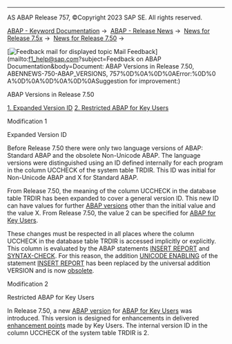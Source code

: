   

* * *

AS ABAP Release 757, ©Copyright 2023 SAP SE. All rights reserved.

[ABAP - Keyword Documentation](javascript:call_link\('abenabap.htm'\)) →  [ABAP - Release News](javascript:call_link\('abennews.htm'\)) →  [News for Release 7.5x](javascript:call_link\('abennews-75.htm'\)) →  [News for Release 7.50](javascript:call_link\('abennews-750.htm'\)) → 

 [![](Mail.gif?object=Mail.gif&sap-language=EN "Feedback mail for displayed topic") Mail Feedback](mailto:f1_help@sap.com?subject=Feedback on ABAP Documentation&body=Document: ABAP Versions in Release 7.50, ABENNEWS-750-ABAP_VERSIONS, 757%0D%0A%0D%0AError:%0D%0
A%0D%0A%0D%0A%0D%0ASuggestion for improvement:)

ABAP Versions in Release 7.50

[1\. Expanded Version ID](#!ABAP_MODIFICATION_1@1@)
[2\. Restricted ABAP for Key Users](#!ABAP_MODIFICATION_2@2@)

Modification 1   

Expanded Version ID

Before Release 7.50 there were only two language versions of ABAP: Standard ABAP and the obsolete Non-Unicode ABAP. The language versions were distinguished using an ID defined internally for each program in the column UCCHECK of the system table TRDIR. This ID was initial for Non-Unicode ABAP and X for Standard ABAP.

From Release 7.50, the meaning of the column UCCHECK in the database table TRDIR has been expanded to cover a general version ID. This new ID can have values for further [ABAP versions](javascript:call_link\('abenabap_version_glosry.htm'\) "Glossary Entry") other than the initial value and the value X. From Release 7.50, the value 2 can be specified for [ABAP for Key Users](javascript:call_link\('abenabap_for_key_users_glosry.htm'\) "Glossary Entry").

These changes must be respected in all places where the column UCCHECK in the database table TRDIR is accessed implicitly or explicitly. This column is evaluated by the ABAP statements [INSERT REPORT](javascript:call_link\('abapinsert_report.htm'\)) and [SYNTAX-CHECK](javascript:call_link\('abapsyntax-check_for_itab.htm'\)). For this reason, the addition [UNICODE ENABLING](javascript:call_link\('abapinsert_report_obsolete.htm'\)) of the statement [INSERT REPORT](javascript:call_link\('abapinsert_report.htm'\)) has been replaced by the universal addition VERSION and is now [obsolete](javascript:call_link\('abapinsert_report_obsolete.htm'\)).

Modification 2   

Restricted ABAP for Key Users

In Release 7.50, a new [ABAP version](javascript:call_link\('abenabap_version_glosry.htm'\) "Glossary Entry") for [ABAP for Key Users](javascript:call_link\('abenabap_for_key_users_glosry.htm'\) "Glossary Entry") was introduced. This version is designed for enhancements in delivered [enhancement points](javascript:call_link\('abenenhancement_point_glosry.htm'\) "Glossary Entry") made by Key Users. The internal version ID in the column UCCHECK of the system table TRDIR is 2.